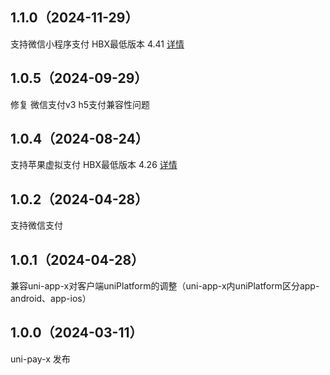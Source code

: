 ## 1.1.0（2024-11-29）
支持微信小程序支付 HBX最低版本 4.41 [详情](https://doc.dcloud.net.cn/uniCloud/uni-pay/uni-app-x.html#config-wxpay-mp)
## 1.0.5（2024-09-29）
修复 微信支付v3 h5支付兼容性问题
## 1.0.4（2024-08-24）
支持苹果虚拟支付 HBX最低版本 4.26  [详情](https://doc.dcloud.net.cn/uniCloud/uni-pay/uni-app-x.html#appleiap)
## 1.0.2（2024-04-28）
支持微信支付
## 1.0.1（2024-04-28）
兼容uni-app-x对客户端uniPlatform的调整（uni-app-x内uniPlatform区分app-android、app-ios）
## 1.0.0（2024-03-11）
uni-pay-x 发布
